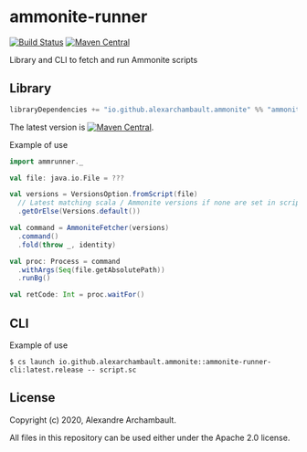 # ammonite-runner

[![Build Status](https://travis-ci.org/alexarchambault/ammonite-runner.svg?branch=master)](https://travis-ci.org/alexarchambault/ammonite-runner)
[![Maven Central](https://img.shields.io/maven-central/v/io.github.alexarchambault.ammonite/ammonite-runner_2.13.svg)](https://maven-badges.herokuapp.com/maven-central/io.github.alexarchambault.ammonite/ammonite-runner_2.13)


Library and CLI to fetch and run Ammonite scripts

## Library

```scala
libraryDependencies += "io.github.alexarchambault.ammonite" %% "ammonite-runner" % "0.2.0"
```

The latest version is [![Maven Central](https://img.shields.io/maven-central/v/io.github.alexarchambault.ammonite/ammonite-runner_2.13.svg)](https://maven-badges.herokuapp.com/maven-central/io.github.alexarchambault.ammonite/ammonite-runner_2.13).

Example of use
```scala
import ammrunner._

val file: java.io.File = ???

val versions = VersionsOption.fromScript(file)
  // Latest matching scala / Ammonite versions if none are set in script
  .getOrElse(Versions.default())

val command = AmmoniteFetcher(versions)
  .command()
  .fold(throw _, identity)

val proc: Process = command
  .withArgs(Seq(file.getAbsolutePath))
  .runBg()

val retCode: Int = proc.waitFor()
```

## CLI

Example of use
```
$ cs launch io.github.alexarchambault.ammonite::ammonite-runner-cli:latest.release -- script.sc
```

## License

Copyright (c) 2020, Alexandre Archambault.

All files in this repository can be used either under the Apache 2.0 license.

